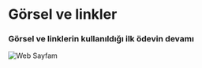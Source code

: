 # Görsel ve linkler
### Görsel ve linklerin kullanıldığı ilk ödevin devamı
![Web Sayfam](https://r.resimlink.com/VwejDPW4.jpg)